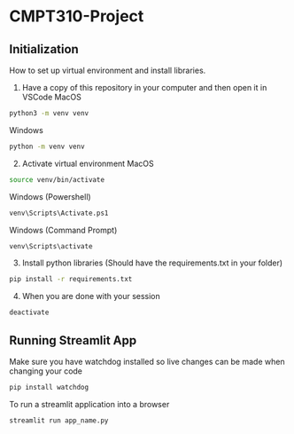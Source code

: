# CMPT310-Project

## Initialization
How to set up virtual environment and install libraries.

1. Have a copy of this repository in your computer and then open it in VSCode
MacOS
```bash
python3 -m venv venv
```

Windows
```bash
python -m venv venv
```

2. Activate virtual environment
MacOS
```bash
source venv/bin/activate
```

Windows (Powershell)
```bash
venv\Scripts\Activate.ps1
```

Windows (Command Prompt)
```bash
venv\Scripts\activate
```

3. Install python libraries (Should have the requirements.txt in your folder)
```bash
pip install -r requirements.txt
```

4. When you are done with your session
```bash
deactivate
```

## Running Streamlit App
Make sure you have watchdog installed so live changes can be made when changing your code
```bash
pip install watchdog
```

To run a streamlit application into a browser
```bash
streamlit run app_name.py
```